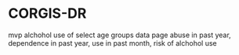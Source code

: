 # CORGIS-DR
mvp
alchohol use of select age groups
data page
abuse in past year, dependence in past year, use in past month, risk of alchohol use
